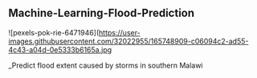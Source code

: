 ## Machine-Learning-Flood-Prediction
![pexels-pok-rie-6471946](https://user-images.githubusercontent.com/32022955/165748909-c06094c2-ad55-4c43-a04d-0e5333b6165a.jpg


_Predict flood extent caused by storms in southern Malawi


